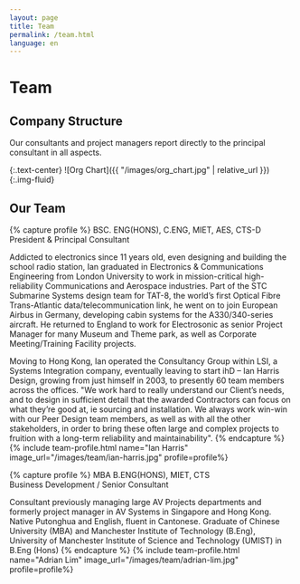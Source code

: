 ```yaml
---
layout: page
title: Team
permalink: /team.html
language: en
---
```


# Team

## Company Structure

Our consultants and project managers report directly to the principal consultant in all aspects.

{:.text-center}
![Org Chart]({{ "/images/org_chart.jpg" | relative_url }}){:.img-fluid}

## Our Team

{% capture profile %}
BSC. ENG(HONS), C.ENG, MIET, AES, CTS-D<br />
President & Principal Consultant

Addicted to electronics since 11 years old, even designing and building the school radio station, Ian graduated in Electronics & Communications Engineering from London University to work in mission-critical high-reliability Communications and Aerospace industries. Part of the STC Submarine Systems design team for TAT-8, the world’s first Optical Fibre Trans-Atlantic data/telecommunication link, he went on to join European Airbus in Germany, developing cabin systems for the A330/340-series aircraft. He returned to England to work for Electrosonic as senior Project Manager for many Museum and Theme park, as well as Corporate Meeting/Training Facility projects.

Moving to Hong Kong, Ian operated the Consultancy Group within LSI, a Systems Integration company, eventually leaving to start ihD – Ian Harris Design, growing from just himself in 2003, to presently 60 team members across the offices. "We work hard to really understand our Client’s needs, and to design in sufficient detail that the awarded Contractors can focus on what they’re good at, ie sourcing and installation. We always work win-win with our Peer Design team members, as well as with all the other stakeholders, in order to bring these often large and complex projects to fruition with a long-term reliability and maintainability".
{% endcapture %}
{% include team-profile.html name="Ian Harris" image_url="/images/team/ian-harris.jpg" profile=profile%}


{% capture profile %}
MBA B.ENG(HONS), MIET, CTS<br/>
Business Development / Senior Consultant

Consultant previously managing large AV Projects departments and formerly project manager in AV Systems in Singapore and Hong Kong. Native Putonghua and English, fluent in Cantonese. Graduate of Chinese University (MBA) and Manchester Institute of Technology (B.Eng), University of Manchester Institute of Science and Technology (UMIST) in B.Eng (Hons)
{% endcapture %}
{% include team-profile.html name="Adrian Lim" image_url="/images/team/adrian-lim.jpg" profile=profile%}


